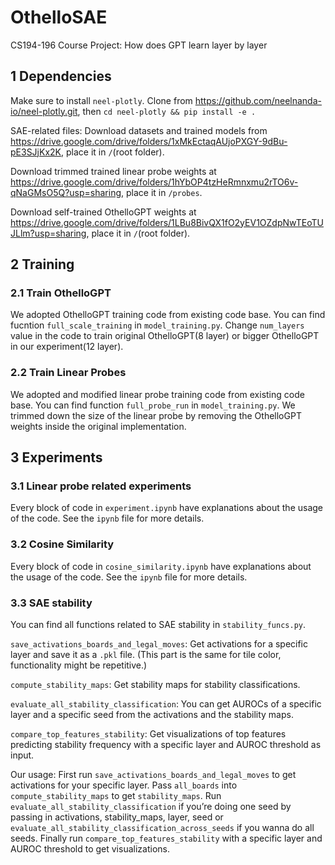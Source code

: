 # OthelloSAE
CS194-196 Course Project: How does GPT learn layer by layer

## 1 Dependencies
Make sure to install `neel-plotly`. Clone from https://github.com/neelnanda-io/neel-plotly.git, then `cd neel-plotly && pip install -e .`

SAE-related files: Download datasets and trained models from https://drive.google.com/drive/folders/1xMkEctaqAUjoPXGY-9dBu-pE3SJjKx2K, place it in `/`(root folder).

Download trimmed trained linear probe weights at https://drive.google.com/drive/folders/1hYbOP4tzHeRmnxmu2rTO6v-qNaGMsO5Q?usp=sharing, place it in `/probes`.

Download self-trained OthelloGPT weights at https://drive.google.com/drive/folders/1LBu8BivQX1fO2yEV1OZdpNwTEoTUJLlm?usp=sharing, place it in `/`(root folder).

## 2 Training

### 2.1 Train OthelloGPT
We adopted OthelloGPT training code from existing code base. You can find fucntion `full_scale_training` in `model_training.py`. Change `num_layers` value in the code to train original OthelloGPT(8 layer) or bigger OthelloGPT in our experiment(12 layer).

### 2.2 Train Linear Probes
We adopted and modified linear probe training code from existing code base. You can find function `full_probe_run` in `model_training.py`. We trimmed down the size of the linear probe by removing the OthelloGPT weights inside the original implementation.

## 3 Experiments

### 3.1 Linear probe related experiments
Every block of code in `experiment.ipynb` have explanations about the usage of the code. See the `ipynb` file for more details.

### 3.2 Cosine Similarity
Every block of code in `cosine_similarity.ipynb` have explanations about the usage of the code. See the `ipynb` file for more details.

### 3.3 SAE stability
You can find all functions related to SAE stability in `stability_funcs.py`.

`save_activations_boards_and_legal_moves`: Get activations for a specific layer and save it as a `.pkl` file. (This part is the same for tile color, functionality might be repetitive.)

`compute_stability_maps`: Get stability maps for stability classifications.


`evaluate_all_stability_classification`: You can get AUROCs of a specific layer and a specific seed from the activations and the stability maps.

`compare_top_features_stability`: Get visualizations of top features predicting stability frequency with a specific layer and AUROC threshold as input.

Our usage: First run `save_activations_boards_and_legal_moves` to get activations for your specific layer. Pass `all_boards` into `compute_stability_maps` to get `stability_maps`. Run `evaluate_all_stability_classification` if you’re doing one seed by passing in activations, stability_maps, layer, seed or `evaluate_all_stability_classification_across_seeds` if you wanna do all seeds. Finally run `compare_top_features_stability` with a specific layer and AUROC threshold to get visualizations.